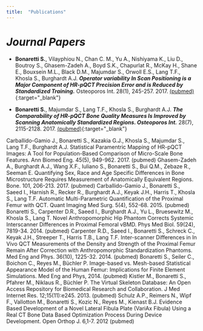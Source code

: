 ```yaml
---
title:  "Publications"
---
```



# *Journal Papers*   

* **Bonaretti S.**, Vilayphiou N., Chan C. M., Yu A.,  Nishiyama K., Liu D., Boutroy S., Ghasem-Zadeh A., Boyd S.K., Chapurlat R., McKay H., Shane E., Bouxsein M.L., Black D.M., Majumdar S., Orwoll E.S., Lang T.F., Khosla S., Burghardt A.J. **_Operator variability In Scan Positioning is a Major Component of HR-pQCT Precision Error and is Reduced by Standardized Training._** Osteoporos Int. 28(1), 245-257. 2017. [(pubmed)](https://www.ncbi.nlm.nih.gov/pubmed/27475931){:target="_blank"}    

* **Bonaretti S.**, Majumdar S., Lang T.F., Khosla S., Burghardt A.J.  **_The Comparability of HR-pQCT Bone Quality Measures Is Improved by Scanning Anatomically Standardized Regions. Osteoporos Int._** 28(7), 2115-2128. 2017. [(pubmed)](https://www.ncbi.nlm.nih.gov/pubmed/28391447){:target="_blank"} 

Carballido-Gamio J., Bonaretti S., Kazakia G.J., Khosla S., Majumdar S., Lang T.F., Burghardt A.J. Statistical Paramentric Mapping of HR-pQCT Images: A Tool for Population-Based Comparison of Micro-Scale Bone Features. Ann Biomed Eng. 45(5), 949-962. 2017. (pubmed)
Ghasem-Zadeh A., Burghardt A.J., Wang X.F., Iuliano S., Bonaretti S., Bui Q.M., Zebaze R., Seeman E. Quantifying Sex, Race and Age Specific Differences in Bone Microstructure Requires Measurement of Anatomically Equivalent Regions. Bone. 101, 206-213. 2017. (pubmed)
Carballido-Gamio J., Bonaretti S., Saeed I., Harnish R., Recker R., Burghardt A.J., Keyak J.H., Harris T., Khosla S., Lang T.F. Automatic Multi-Parametric Quantification of the Proximal Femur with QCT. Quant Imaging Med Surg. 5(4), 552-68. 2015. (pubmed)
Bonaretti S., Carpenter D.R., Saeed I., Burghardt A.J., Yu L., Bruesewitz M., Khosla S., Lang T. Novel Anthropomorphic Hip Phantom Corrects Systemic Interscanner Differences in Proximal Femoral vBMD. Phys Med Biol. 59(24), 7819-34. 2014. (pubmed)
﻿Carpenter R.D., Saeed I., Bonaretti S., Schreck C., Keyak J.H., Streeper T., Harris T.B., Lang T.F. Inter-scanner Differences in In Vivo QCT Measurements of the Density and Strength of the Proximal Femur Remain After Correction with Anthropomorphic Standardization Phantoms. Med Eng and Phys. 36(10), 1225-32. 2014.﻿ (pubmed)
﻿Bonaretti S., Seiler C., Boichon C., Reyes M., Büchler P. Image-based vs. Mesh-based Statistical Appearance Model of the Human Femur: Implications for Finite Element Simulations. Med Eng and Phys, 2014.﻿ (pubmed)
﻿Kistler M., Bonaretti S., Pfahrer M., Niklaus R., Büchler P. The Virtual Skeleton Database: An Open Access Repository for Biomedical Research and Collaboration. J Med Internet Res. 12;15(11):e245. 2013.﻿ (pubmed)
﻿Schulz A.P., Reimers N., Wipf F., Vallotton M., Bonaretti S., Kozic N., Reyes M., Kienast B.J. Evidence Based Development of a Novel Lateral Fibula Plate (VariAx Fibula) Using a Real CT Bone Data Based Optimization Process During Device Development. Open Orthop J. 6,1-7. 2012﻿ (pubmed)
